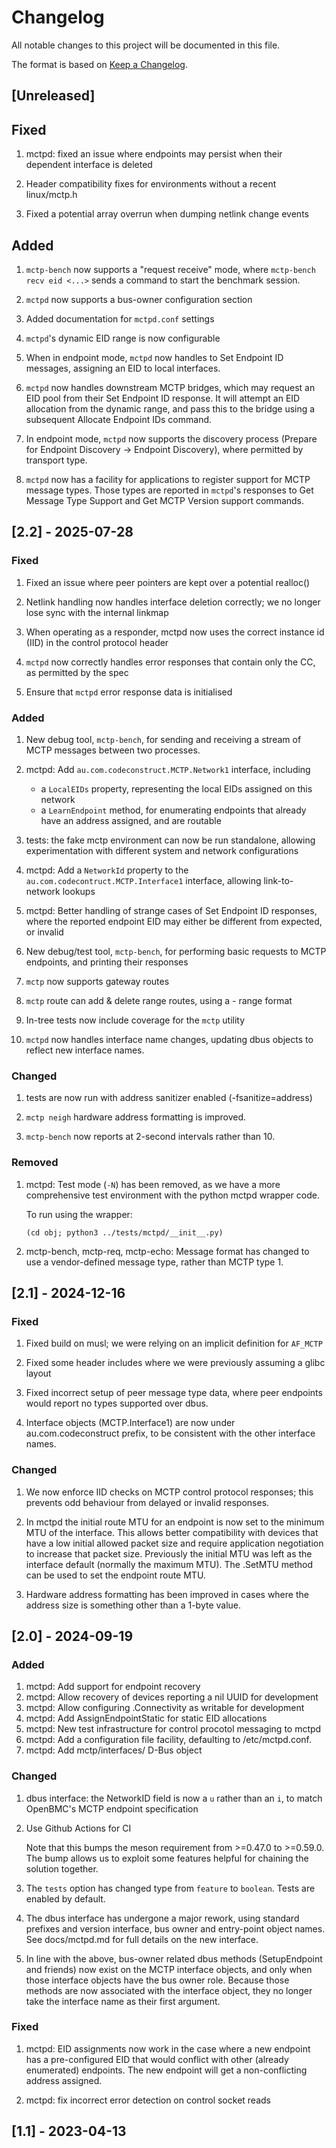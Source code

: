 # Changelog

All notable changes to this project will be documented in this file.

The format is based on [Keep a Changelog](https://keepachangelog.com/en/1.0.0/).

## [Unreleased]

## Fixed

1. mctpd: fixed an issue where endpoints may persist when their dependent
   interface is deleted

2. Header compatibility fixes for environments without a recent linux/mctp.h

3. Fixed a potential array overrun when dumping netlink change events

## Added

1. `mctp-bench` now supports a "request receive" mode, where
   `mctp-bench recv eid <...>` sends a command to start the benchmark session.

2. `mctpd` now supports a bus-owner configuration section

3. Added documentation for `mctpd.conf` settings

4. `mctpd`'s dynamic EID range is now configurable

5. When in endpoint mode, `mctpd` now handles to Set Endpoint ID messages,
   assigning an EID to local interfaces.

6. `mctpd` now handles downstream MCTP bridges, which may request an EID
   pool from their Set Endpoint ID response. It will attempt an EID allocation
   from the dynamic range, and pass this to the bridge using a subsequent
   Allocate Endpoint IDs command.

7. In endpoint mode, `mctpd` now supports the discovery process (Prepare
   for Endpoint Discovery -> Endpoint Discovery), where permitted by transport
   type.

8. `mctpd` now has a facility for applications to register support for MCTP
   message types. Those types are reported in `mctpd`'s responses to
   Get Message Type Support and Get MCTP Version support commands.

## [2.2] - 2025-07-28

### Fixed

1. Fixed an issue where peer pointers are kept over a potential realloc()

2. Netlink handling now handles interface deletion correctly; we no longer
   lose sync with the internal linkmap

3. When operating as a responder, mctpd now uses the correct instance id (IID)
   in the control protocol header

4. `mctpd` now correctly handles error responses that contain only the CC,
   as permitted by the spec

5. Ensure that `mctpd` error response data is initialised

### Added

1. New debug tool, `mctp-bench`, for sending and receiving a stream of MCTP
   messages between two processes.

2. mctpd: Add `au.com.codeconstruct.MCTP.Network1` interface, including
    - a `LocalEIDs` property, representing the local EIDs assigned on this
      network
    - a `LearnEndpoint` method, for enumerating endpoints that already have an
      address assigned, and are routable

3. tests: the fake mctp environment can now be run standalone, allowing
   experimentation with different system and network configurations

4. mctpd: Add a `NetworkId` property to the
   `au.com.codecontruct.MCTP.Interface1` interface, allowing link-to-network
   lookups

5. mctpd: Better handling of strange cases of Set Endpoint ID responses,
   where the reported endpoint EID may either be different from expected,
   or invalid

6. New debug/test tool, `mctp-bench`, for performing basic requests to MCTP
   endpoints, and printing their responses

7. `mctp` now supports gateway routes

8. `mctp` route can add & delete range routes, using a <min>-<max> range format

9. In-tree tests now include coverage for the `mctp` utility

10. `mctpd` now handles interface name changes, updating dbus objects to
    reflect new interface names.

### Changed

1. tests are now run with address sanitizer enabled (-fsanitize=address)

2. `mctp neigh` hardware address formatting is improved.

3. `mctp-bench` now reports at 2-second intervals rather than 10.

### Removed

1. mctpd: Test mode (`-N`) has been removed, as we have a more comprehensive
   test environment with the python mctpd wrapper code.

   To run using the wrapper:

       (cd obj; python3 ../tests/mctpd/__init__.py)

3. mctp-bench, mctp-req, mctp-echo: Message format has changed to use a
   vendor-defined message type, rather than MCTP type 1.

## [2.1] - 2024-12-16

### Fixed

1. Fixed build on musl; we were relying on an implicit definition for `AF_MCTP`

2. Fixed some header includes where we were previously assuming a glibc layout

3. Fixed incorrect setup of peer message type data, where peer endpoints would
   report no types supported over dbus.

4. Interface objects (MCTP.Interface1) are now under au.com.codeconstruct
   prefix, to be consistent with the other interface names.

### Changed

1. We now enforce IID checks on MCTP control protocol responses; this
   prevents odd behaviour from delayed or invalid responses.

2. In mctpd the initial route MTU for an endpoint is now set to the minimum MTU
   of the interface. This allows better compatibility with devices that 
   have a low initial allowed packet size and require application negotiation
   to increase that packet size. Previously the initial MTU was left as the
   interface default (normally the maximum MTU).
   The .SetMTU method can be used to set the endpoint route MTU.

3. Hardware address formatting has been improved in cases where the address
   size is something other than a 1-byte value.

## [2.0] - 2024-09-19

### Added

1. mctpd: Add support for endpoint recovery
2. mctpd: Allow recovery of devices reporting a nil UUID for development
3. mctpd: Allow configuring .Connectivity as writable for development
4. mctpd: Add AssignEndpointStatic for static EID allocations
5. mctpd: New test infrastructure for control procotol messaging to mctpd
6. mctpd: Add a configuration file facility, defaulting to /etc/mctpd.conf.
7. mctpd: Add mctp/interfaces/<name> D-Bus object

### Changed

1. dbus interface: the NetworkID field is now a `u` rather than an `i`, to
   match OpenBMC's MCTP endpoint specification

2. Use Github Actions for CI

   Note that this bumps the meson requirement from >=0.47.0 to >=0.59.0. The
   bump allows us to exploit some features helpful for chaining the solution
   together.

3. The `tests` option has changed type from `feature` to `boolean`. Tests are
   enabled by default.

4. The dbus interface has undergone a major rework, using standard prefixes
   and version interface, bus owner and entry-point object names. See
   docs/mctpd.md for full details on the new interface.

5. In line with the above, bus-owner related dbus methods (SetupEndpoint and
   friends) now exist on the MCTP interface objects, and only when those
   interface objects have the bus owner role. Because those methods are
   now associated with the interface object, they no longer take the
   interface name as their first argument.

### Fixed

1. mctpd: EID assignments now work in the case where a new endpoint has a
   pre-configured EID that would conflict with other (already enumerated)
   endpoints. The new endpoint will get a non-conflicting address assigned.

2. mctpd: fix incorrect error detection on control socket reads

## [1.1] - 2023-04-13

